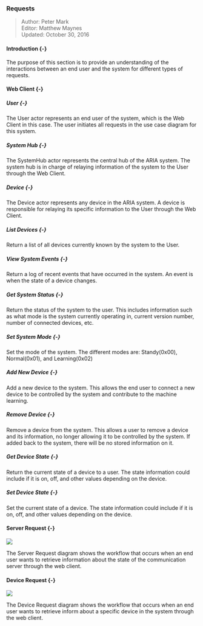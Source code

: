 ### Requests

> Author: Peter Mark <br/>
> Editor: Matthew Maynes <br/>
> Updated: October 30, 2016 <br/>

#### Introduction {-}

The purpose of this section is to provide an understanding of the interactions between an end
user and the system for different types of requests.

#### Web Client {-}

##### User {-}

The User actor represents an end user of the system, which is the Web Client in this case. The
user initiates all requests in the use case diagram for this system.

##### System Hub {-}

The SystemHub actor represents the central hub of the ARIA system. The system hub is in charge
of relaying information of the system to the User through the Web Client.

##### Device {-}

The Device actor represents any device in the ARIA system. A device is responsible for relaying
its specific information to the User through the Web Client.

##### List Devices {-}
Return a list of all devices currently known by the system to the User.

##### View System Events {-}

Return a log of recent events that have occurred in the system. An event is when the state of
a device changes.

##### Get System Status {-}

Return the status of the system to the user. This includes information such as what mode is the
system currently operating in, current version number, number of connected devices, etc.

##### Set System Mode {-}

Set the mode of the system. The different modes are: Standy(0x00), Normal(0x01), and Learning(0x02)

##### Add New Device {-}

Add a new device to the system. This allows the end user to connect a new device to be controlled
by the system and contribute to the machine learning. 

##### Remove Device {-}

Remove a device from the system. This allows a user to remove a device and its information, no 
longer allowing it to be controlled by the system. If added back to the system, there will be no
stored information on it.

##### Get Device State {-}

Return the current state of a device to a user. The state information could include if it is on,
off, and other values depending on the device.

##### Set Device State {-}

Set the current state of a device. The state information could include if it is on, off, and other
values depending on the device.


#### Server Request {-}

![](./uml/ServerRequest.png)

The Server Request diagram shows the workflow that occurs when an end user wants to retrieve
information about the state of the communication server through the web client.

#### Device Request {-}

![](./uml/DeviceRequest.png)

The Device Request diagram shows the workflow that occurs when an end user wants to retrieve 
inform about a specific device in the system through the web client. 
